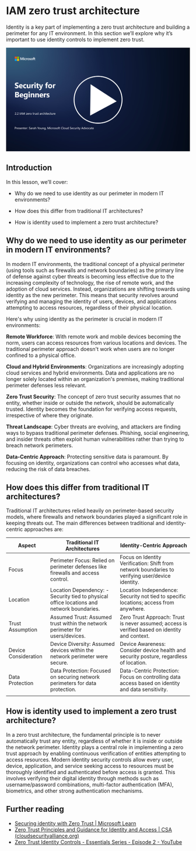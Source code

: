 # IAM zero trust architecture

Identity is a key part of implementing a zero trust architecture and building a perimeter for any IT environment. In this section we’ll explore why it’s important to use identity controls to implement zero trust.

[![Watch the video](../images/2-2_placeholder.png)](https://learn-video.azurefd.net/vod/player?id=69fb20f6-0f81-4660-b6cd-dcd75d34bd98)

## Introduction

In this lesson, we’ll cover:

 - Why do we need to use identity as our perimeter in modern IT
   environments?
   
 - How does this differ from traditional IT architectures?

   
   

 - How is identity used to implement a zero trust architecture?

## Why do we need to use identity as our perimeter in modern IT environments?

In modern IT environments, the traditional concept of a physical perimeter (using tools such as firewalls and network boundaries) as the primary line of defense against cyber threats is becoming less effective due to the increasing complexity of technology, the rise of remote work, and the adoption of cloud services. Instead, organizations are shifting towards using identity as the new perimeter. This means that security revolves around verifying and managing the identity of users, devices, and applications attempting to access resources, regardless of their physical location.

Here's why using identity as the perimeter is crucial in modern IT environments:

**Remote Workforce**: With remote work and mobile devices becoming the norm, users can access resources from various locations and devices. The traditional perimeter approach doesn't work when users are no longer confined to a physical office.

**Cloud and Hybrid Environments**: Organizations are increasingly adopting cloud services and hybrid environments. Data and applications are no longer solely located within an organization's premises, making traditional perimeter defenses less relevant.

**Zero Trust Security**: The concept of zero trust security assumes that no entity, whether inside or outside the network, should be automatically trusted. Identity becomes the foundation for verifying access requests, irrespective of where they originate.

**Threat Landscape**: Cyber threats are evolving, and attackers are finding ways to bypass traditional perimeter defenses. Phishing, social engineering, and insider threats often exploit human vulnerabilities rather than trying to breach network perimeters.

**Data-Centric Approach**: Protecting sensitive data is paramount. By focusing on identity, organizations can control who accesses what data, reducing the risk of data breaches.

## How does this differ from traditional IT architectures?

Traditional IT architectures relied heavily on perimeter-based security models, where firewalls and network boundaries played a significant role in keeping threats out. The main differences between traditional and identity-centric approaches are:

|      Aspect                 |      Traditional IT Architectures                                                                  |      Identity-Centric Approach                                                                             |
|-----------------------------|----------------------------------------------------------------------------------------------------|------------------------------------------------------------------------------------------------------------|
|     Focus                   |     Perimeter Focus: Relied on perimeter defenses like firewalls and   access control.             |     Focus on Identity Verification: Shift from network boundaries to verifying   user/device identity.     |
|     Location                |     Location Dependency: - Security tied to physical office locations and   network boundaries.    |     Location Independence: Security not tied to specific locations; access   from anywhere.                |
|     Trust Assumption        |     Assumed Trust: Assumed trust within the network perimeter for   users/devices.                 |     Zero Trust Approach: Trust is never assumed; access is verified based   on identity and context.       |
|     Device Consideration    |     Device Diversity: Assumed devices within the network perimeter were   secure.                  |     Device Awareness: Consider device health and security posture,   regardless of location.               |
|     Data Protection         |     Data Protection: Focused on securing network perimeters for data   protection.                 |     Data-Centric Protection: Focus on controlling data access based on   identity and data sensitivity.    |
|                             |                                                                                                    |                                                                                                            |


## How is identity used to implement a zero trust architecture?

In a zero trust architecture, the fundamental principle is to never automatically trust any entity, regardless of whether it is inside or outside the network perimeter. Identity plays a central role in implementing a zero trust approach by enabling continuous verification of entities attempting to access resources. Modern identity security controls allow every user, device, application, and service seeking access to resources must be thoroughly identified and authenticated before access is granted. This involves verifying their digital identity through methods such as username/password combinations, multi-factor authentication (MFA), biometrics, and other strong authentication mechanisms.

## Further reading

- [Securing identity with Zero Trust | Microsoft Learn](https://learn.microsoft.com/en-us/security/zero-trust/deploy/identity?WT.mc_id=academic-96948-sayoung)
- [Zero Trust Principles and Guidance for Identity and Access | CSA (cloudsecurityalliance.org)](https://cloudsecurityalliance.org/artifacts/zero-trust-principles-and-guidance-for-iam/)
- [Zero Trust Identity Controls - Essentials Series - Episode 2 - YouTube](https://www.youtube.com/watch?v=fQZQznIKcGM&list=PLXtHYVsvn_b_gtX1-NB62wNervQx1Fhp4&index=13)
